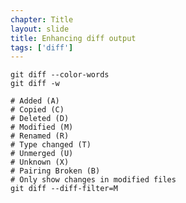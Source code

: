```yaml
---
chapter: Title
layout: slide
title: Enhancing diff output
tags: ['diff']
---
```


	git diff --color-words
	git diff -w

	# Added (A)
	# Copied (C)
	# Deleted (D)
	# Modified (M)
	# Renamed (R)
	# Type changed (T)
	# Unmerged (U)
	# Unknown (X)
	# Pairing Broken (B)
	# Only show changes in modified files
	git diff --diff-filter=M